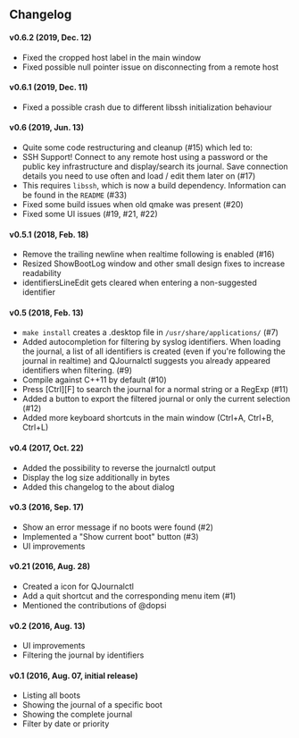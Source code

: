 ## Changelog

#### v0.6.2 (2019, Dec. 12)
* Fixed the cropped host label in the main window
* Fixed possible null pointer issue on disconnecting from a remote host

#### v0.6.1 (2019, Dec. 11)
* Fixed a possible crash due to different libssh initialization behaviour

#### v0.6 (2019, Jun. 13)
* Quite some code restructuring and cleanup (#15) which led to:
* SSH Support! Connect to any remote host using a password or the public key infrastructure
  and display/search its journal. Save connection details you need to use often and load / edit them later on (#17)
* This requires `libssh`, which is now a build dependency. Information can be found in the `README` (#33)
* Fixed some build issues when old qmake was present (#20)
* Fixed some UI issues (#19, #21, #22)


#### v0.5.1 (2018, Feb. 18)
* Remove the trailing newline when realtime following is enabled (#16)
* Resized ShowBootLog window and other small design fixes to increase readability
* identifiersLineEdit gets cleared when entering a non-suggested identifier 


#### v0.5 (2018, Feb. 13)
* `make install` creates a .desktop file in `/usr/share/applications/` (#7)
* Added autocompletion for filtering by syslog identifiers. When loading
  the journal, a list of all identifiers is created (even if you're
  following the journal in realtime) and QJournalctl suggests you
  already appeared identifiers when filtering. (#9)
* Compile against C++11 by default (#10)
* Press [Ctrl][F] to search the journal for a normal string or a RegExp (#11)
* Added a button to export the filtered journal or only the current selection (#12)
* Added more keyboard shortcuts in the main window (Ctrl+A, Ctrl+B, Ctrl+L)


#### v0.4 (2017, Oct. 22)
* Added the possibility to reverse the journalctl output
* Display the log size additionally in bytes
* Added this changelog to the about dialog


#### v0.3 (2016, Sep. 17)
* Show an error message if no boots were found (#2)
* Implemented a "Show current boot" button (#3)
* UI improvements


#### v0.21 (2016, Aug. 28)
* Created a icon for QJournalctl
* Add a quit shortcut and the corresponding menu item (#1)
* Mentioned the contributions of @dopsi


#### v0.2 (2016, Aug. 13) 
* UI improvements
* Filtering the journal by identifiers


#### v0.1 (2016, Aug. 07,  initial release)
* Listing all boots
* Showing the journal of a specific boot
* Showing the complete journal
* Filter by date or priority
